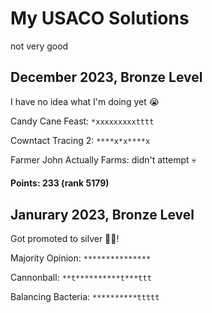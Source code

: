 # My USACO Solutions
not very good
## December 2023, Bronze Level
I have no idea what I'm doing yet 😭

Candy Cane Feast: `*xxxxxxxxxtttt`

Cowntact Tracing 2: `****x*x****x`

Farmer John Actually Farms: didn't attempt 💀

#### Points: 233 (rank 5179)


## Janurary 2023, Bronze Level
Got promoted to silver 🎉🎉!

Majority Opinion: `***************`

Cannonball: `**t**********t***ttt`

Balancing Bacteria: `**********ttttt`
